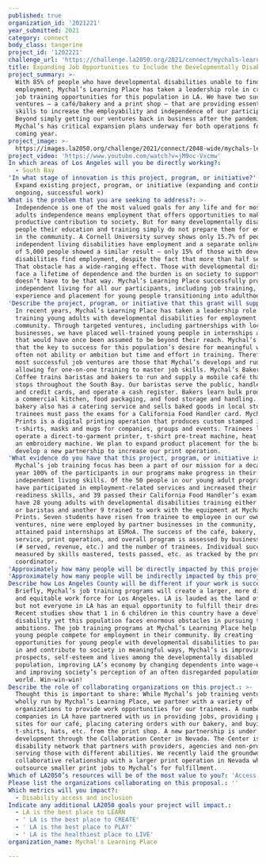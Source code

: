 ```yaml
---
published: true
organization_id: '2021221'
year_submitted: 2021
category: connect
body_class: tangerine
project_id: '1202221'
challenge_url: 'https://challenge.la2050.org/2021/connect/mychals-learning-place/'
title: Expanding Job Opportunities to Include the Developmentally Disabled Population
project_summary: >-
  With 85% of people who have developmental disabilities unable to find
  employment, Mychal’s Learning Place has taken a leadership role in creating
  job training opportunities for this population in LA. We have two successful
  ventures – a café/bakery and a print shop – that are providing essential work
  skills to increase the employability and independence of our participants.
  Beyond simply getting our ventures back in business after the pandemic,
  Mychal’s has critical expansion plans underway for both operations for the
  coming year.
project_image: >-
  https://images.la2050.org/challenge/2021/connect/2048-wide/mychals-learning-place.jpg
project_video: 'https://www.youtube.com/watch?v=jM9oc-Vxcmw'
In which areas of Los Angeles will you be directly working?:
  - South Bay
'In what stage of innovation is this project, program, or initiative?': >-
  Expand existing project, program, or initiative (expanding and continuing
  ongoing, successful work)
What is the problem that you are seeking to address?: >-
  Independence is one of the most valued goals for any life and for most young
  adults independence means employment that offers opportunities to make a
  productive contribution to society. But for many developmentally disabled
  people their education and training simply do not prepare them for employment
  in the community. A Cornell University survey shows only 15.7% of people with
  independent living disabilities have employment and a separate online survey
  of 5,000 people showed a similar result – only 15% of those with developmental
  disabilities find employment, despite the fact that more than half seek it.
  That obstacle has a wide-ranging effect. Those with developmental disabilities
  face a lifetime of dependence and the burden is on society to support them. It
  doesn’t have to be that way. Mychal’s Learning Place successfully promotes
  independent living for all our participants, including job training,
  experience and placement for young people transitioning into adulthood.
'Describe the project, program, or initiative that this grant will support to address the problem identified.': >-
  In recent years, Mychal’s Learning Place has taken a leadership role in
  training young adults with developmental disabilities for employment in the
  community. Through targeted ventures, including partnerships with local
  businesses, we have placed well-trained young people in internships and jobs
  that would have once been assumed to be beyond their reach. Mychal’s knows
  that the key to success for this population’s desire for meaningful work is
  often not ability or ambition but time and effort in training. Therefore, our
  most successful job ventures are those that Mychal’s develops and runs,
  allowing for one-on-one training to master job skills. Mychal’s Bakery &
  Coffee trains baristas and bakers to run and supply a mobile café that makes
  stops throughout the South Bay. Our baristas serve the public, handle money
  and credit cards, and operate a cash register. Bakers learn bulk production in
  a commercial kitchen, food packaging, and food storage and handling. The
  bakery also has a catering service and sells baked goods in local stores. All
  trainees must pass the exams for a California Food Handler card. Mychal’s
  Prints is a digital printing operation that produces custom stamped items like
  t-shirts, masks and mugs for companies, groups and events. Trainees learn to
  operate a direct-to-garment printer, t-shirt pre-treat machine, heat press and
  an embroidery machine. We plan to expand product placement for the bakery and
  develop a new partnership to increase our print operation.
'What evidence do you have that this project, program, or initiative is or will be successful, and how will you define and measure success?': >-
  Mychal’s job training focus has been a part of our mission for a decade. Each
  year 100% of the participants in our programs make progress in their level of
  independent living skills. Of the 50 people in our young adult programs all
  have participated in employment-related services and increased their job
  readiness skills, and 39 passed their California Food Handler’s exam. We now
  have 28 young adults with developmental disabilities training either as bakers
  or baristas and another 9 trained to work with the equipment at Mychal’s
  Prints. Seven students have risen from trainee to employee in our own
  ventures, nine were employed by partner businesses in the community, and two
  attained paid internships at ESMoA. The success of the café, bakery, catering
  service, print operation, and overall program is assessed by business metrics
  (# served, revenue, etc.) and the number of trainees. Individual success is
  measured by skills mastered, tests passed, etc. as tracked by the program
  coordinator.
'Approximately how many people will be directly impacted by this project, program, or initiative?': '55'
'Approximately how many people will be indirectly impacted by this project, program, or initiative?': ''
Describe how Los Angeles County will be different if your work is successful.: >-
  Briefly, Mychal’s job training programs will create a larger, more diversified
  and equitable work force for Los Angeles. LA is lauded as the land of dreams
  but not everyone in LA has an equal opportunity to fulfill their dreams.
  Recent studies show that 1 in 6 children in this country have a developmental
  disability yet this population faces enormous obstacles in pursuing their
  ambitions. The job training programs at Mychal’s Learning Place help these
  young people compete for employment in their community. By creating
  opportunities for young people with developmental disabilities to participate
  in and contribute to society in meaningful ways, Mychal’s is improving
  prospects, self-esteem and lives among the developmentally disabled
  population, improving LA’s economy by changing dependents into wage-earners,
  and improving society’s perception of an often disregarded population in our
  world. Win-win-win!
Describe the role of collaborating organizations on this project.: >-
  Thought this is important to share: While Mychal’s job training ventures are
  wholly run by Mychal’s Learning Place, we partner with a variety of
  organizations to provide work opportunities for our trainees. A number of
  companies in LA have partnered with us in providing jobs, providing pop-up
  sites for our café, placing catering orders with our bakery, and buying
  t-shirts, hats, etc. from the print shop. A new partnership is under
  development through the Collaboration Center in Nevada. The Center is a
  disability network that partners with providers, agencies and non-profits
  serving those with different abilities. We recently laid the groundwork for a
  collaborative relationship with a larger print operation in Nevada which will
  outsource smaller print jobs to Mychal’s for fulfillment.
Which of LA2050’s resources will be of the most value to you?: 'Access to the LA2050 community,Strategy assistance and implementation'
Please list the organizations collaborating on this proposal.: ''
Which metrics will you impact?:
  - Disability access and inclusion
Indicate any additional LA2050 goals your project will impact.:
  - LA is the best place to LEARN
  - ' LA is the best place to CREATE'
  - ' LA is the best place to PLAY'
  - ' LA is the healthiest place to LIVE'
organization_name: Mychal's Learning Place

---
```

